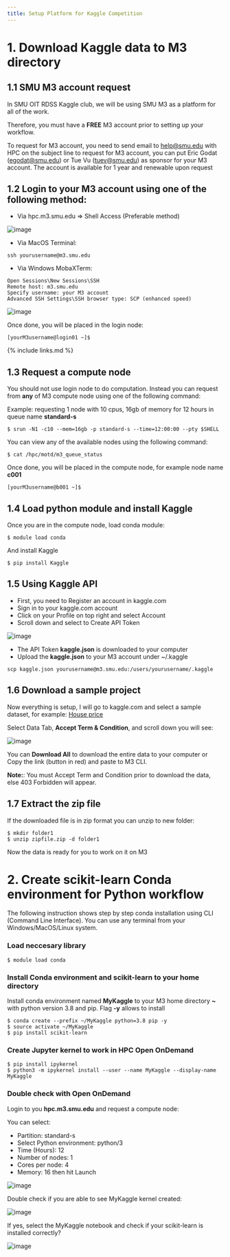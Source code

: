 ```yaml
---
title: Setup Platform for Kaggle Competition
---
```

# 1. Download Kaggle data to M3 directory

## 1.1 SMU M3 account request

In SMU OIT RDSS Kaggle club, we will be using SMU M3 as a platform for all of the work.

Therefore, you must have a **FREE** M3 account prior to setting up your workflow.

To request for M3 account, you need to send email to help@smu.edu with HPC on the subject line to request for M3 account, you can put Eric Godat (egodat@smu.edu) or Tue Vu (tuev@smu.edu) as sponsor for your M3 account. The account is available for 1 year and renewable upon request

## 1.2 Login to your M3 account using one of the following method:
- Via hpc.m3.smu.edu => Shell Access (Preferable method)

![image](https://user-images.githubusercontent.com/43855029/193322149-f1940199-78aa-40b9-b125-c3a912c041c5.png)

- Via MacOS Terminal:

```
ssh yourusername@m3.smu.edu
```

- Via Windows MobaXTerm:

```
Open Sessions\New Sessions\SSH
Remote host: m3.smu.edu
Specify username: your M3 account
Advanced SSH Settings\SSH browser type: SCP (enhanced speed)
```
![image](https://user-images.githubusercontent.com/43855029/193322565-88b5c63e-4204-447c-a2ca-d0825f68baf4.png)

Once done, you will be placed in the login node:

```
[yourM3username@login01 ~]$ 
```

{% include links.md %}

## 1.3 Request a compute node

You should not use login node to do computation. Instead you can request from **any** of M3 compute node using one of the following command:

Example: requesting 1 node with 10 cpus, 16gb of memory for 12 hours in queue name **standard-s**

```
$ srun -N1 -c10 --mem=16gb -p standard-s --time=12:00:00 --pty $SHELL
```

You can view any of the available nodes using the following command:

```
$ cat /hpc/motd/m3_queue_status
```

Once done, you will be placed in the compute node, for example node name **c001**

```
[yourM3username@b001 ~]$ 
```

## 1.4 Load python module and install Kaggle

Once you are in the compute node, load conda module:

```
$ module load conda
```

And install Kaggle

```
$ pip install Kaggle
```

## 1.5 Using Kaggle API

- First, you need to Register an account in kaggle.com
- Sign in to your kaggle.com account
- Click on your Profile on top right and select Account
- Scroll down and select to Create API Token

![image](https://user-images.githubusercontent.com/43855029/193325895-5212e8fa-4b82-406b-a6ac-793abd702fd8.png)

- The API Token **kaggle.json** is downloaded to your computer
- Upload the **kaggle.json** to your M3 account under ~/.kaggle

```
scp kaggle.json yourusername@m3.smu.edu:/users/yourusername/.kaggle
```

## 1.6 Download a sample project

Now everything is setup, I will go to kaggle.com and select a sample dataset, for example: [House price](https://www.kaggle.com/competitions/house-prices-advanced-regression-techniques/overview)

Select Data Tab, **Accept Term & Condition**, and scroll down you will see:

![image](https://user-images.githubusercontent.com/43855029/193326858-c87a1a4d-26e6-4506-9595-cb8313ff0de2.png)

You can **Download All** to download the entire data to your computer or Copy the link (button in red) and paste to M3 CLI.

**Note:**: You must Accept Term and Condition prior to download the data, else 403 Forbidden will appear.

## 1.7 Extract the zip file

If the downloaded file is in zip format you can unzip to new folder:

```
$ mkdir folder1
$ unzip zipfile.zip -d folder1
```

Now the data is ready for you to work on it on M3

# 2. Create scikit-learn Conda environment for Python workflow

The following instruction shows step by step conda installation using CLI (Command Line Interface). You can use any terminal from your Windows/MacOS/Linux system.
 
### Load neccesary library

```
$ module load conda
```

### Install Conda environment and scikit-learn to your home directory

Install conda environment named **MyKaggle** to your M3 home directory **~** with python version 3.8 and pip. Flag **-y** allows to install

```
$ conda create --prefix ~/MyKaggle python=3.8 pip -y
$ source activate ~/MyKaggle  
$ pip install scikit-learn
```

### Create Jupyter kernel to work in HPC Open OnDemand

```
$ pip install ipykernel
$ python3 -m ipykernel install --user --name MyKaggle --display-name MyKaggle
```

### Double check with Open OnDemand

Login to you **hpc.m3.smu.edu** and request a compute node:

You can select: 
- Partition: standard-s
- Select Python environment: python/3
- Time (Hours): 12
- Number of nodes: 1 
- Cores per node: 4
- Memory: 16
 then hit Launch
 
![image](https://user-images.githubusercontent.com/43855029/193330158-c5a9bc70-ae9b-49da-9632-db9b48c6269c.png)


Double check if you are able to see MyKaggle kernel created:

![image](https://user-images.githubusercontent.com/43855029/193330016-dcb2ed91-74d1-4dcd-957a-deccd3842f9d.png)

If yes, select the MyKaggle notebook and check if your scikit-learn is installed correctly?

![image](https://user-images.githubusercontent.com/43855029/193330643-46db22d6-4950-4cec-8871-fad69aa6bc61.png)

